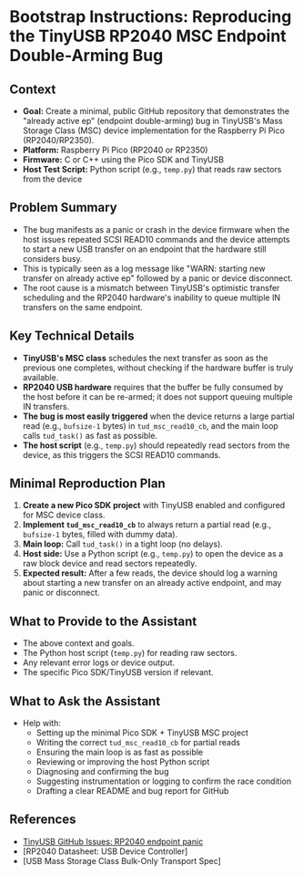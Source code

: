 # Bootstrap Instructions: Reproducing the TinyUSB RP2040 MSC Endpoint Double-Arming Bug

## Context
- **Goal:** Create a minimal, public GitHub repository that demonstrates the "already active ep" (endpoint double-arming) bug in TinyUSB's Mass Storage Class (MSC) device implementation for the Raspberry Pi Pico (RP2040/RP2350).
- **Platform:** Raspberry Pi Pico (RP2040 or RP2350)
- **Firmware:** C or C++ using the Pico SDK and TinyUSB
- **Host Test Script:** Python script (e.g., `temp.py`) that reads raw sectors from the device

## Problem Summary
- The bug manifests as a panic or crash in the device firmware when the host issues repeated SCSI READ10 commands and the device attempts to start a new USB transfer on an endpoint that the hardware still considers busy.
- This is typically seen as a log message like "WARN: starting new transfer on already active ep" followed by a panic or device disconnect.
- The root cause is a mismatch between TinyUSB's optimistic transfer scheduling and the RP2040 hardware's inability to queue multiple IN transfers on the same endpoint.

## Key Technical Details
- **TinyUSB's MSC class** schedules the next transfer as soon as the previous one completes, without checking if the hardware buffer is truly available.
- **RP2040 USB hardware** requires that the buffer be fully consumed by the host before it can be re-armed; it does not support queuing multiple IN transfers.
- **The bug is most easily triggered** when the device returns a large partial read (e.g., `bufsize-1` bytes) in `tud_msc_read10_cb`, and the main loop calls `tud_task()` as fast as possible.
- **The host script** (e.g., `temp.py`) should repeatedly read sectors from the device, as this triggers the SCSI READ10 commands.

## Minimal Reproduction Plan
1. **Create a new Pico SDK project** with TinyUSB enabled and configured for MSC device class.
2. **Implement `tud_msc_read10_cb`** to always return a partial read (e.g., `bufsize-1` bytes, filled with dummy data).
3. **Main loop:** Call `tud_task()` in a tight loop (no delays).
4. **Host side:** Use a Python script (e.g., `temp.py`) to open the device as a raw block device and read sectors repeatedly.
5. **Expected result:** After a few reads, the device should log a warning about starting a new transfer on an already active endpoint, and may panic or disconnect.

## What to Provide to the Assistant
- The above context and goals.
- The Python host script (`temp.py`) for reading raw sectors.
- Any relevant error logs or device output.
- The specific Pico SDK/TinyUSB version if relevant.

## What to Ask the Assistant
- Help with:
  - Setting up the minimal Pico SDK + TinyUSB MSC project
  - Writing the correct `tud_msc_read10_cb` for partial reads
  - Ensuring the main loop is as fast as possible
  - Reviewing or improving the host Python script
  - Diagnosing and confirming the bug
  - Suggesting instrumentation or logging to confirm the race condition
  - Drafting a clear README and bug report for GitHub

## References
- [TinyUSB GitHub Issues: RP2040 endpoint panic](https://github.com/hathach/tinyusb/issues)
- [RP2040 Datasheet: USB Device Controller]
- [USB Mass Storage Class Bulk-Only Transport Spec]
